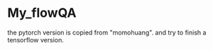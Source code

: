 # My_flowQA
the pytorch version is copied from "momohuang". and try to finish a tensorflow version.
